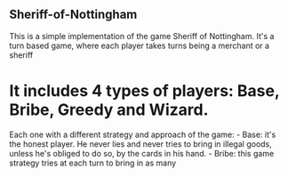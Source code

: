 ## Sheriff-of-Nottingham
This is a simple implementation of the game Sheriff of Nottingham. It's a turn based game, where each player takes turns being a merchant or a sheriff 
# It includes 4 types of players: Base, Bribe, Greedy and Wizard. 
Each one with a different strategy and approach of the game:
	- Base: it's the honest player. He never lies and never tries to bring in illegal goods, unless he's obliged to do so, by the cards in his hand.
	- Bribe: this game strategy tries at each turn to bring in as many 
